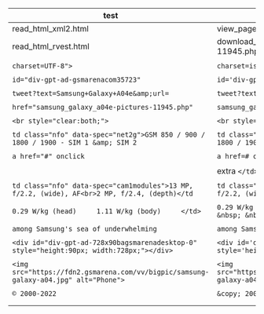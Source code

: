 | test                                                                                          | test2                                                                                           |
| --------------------------------------------------------------------------------------------- | ----------------------------------------------------------------------------------------------- |
| read_html_xml2.html                                                                           | view_page_source-ms_edge.html                                                                   |
| read_html_rvest.html                                                                          | download_xml_xml2-samsung_galaxy_a04e-11945.php.html                                            |
|                                                                                               |                                                                                                 |
| `charset=UTF-8">`                                                                               | `charset=iso-8859-1">`                                                                            |
|                                                                                               |                                                                                                 |
| `id="div-gpt-ad-gsmarenacom35723"`                                                              | `id='div-gpt-ad-gsmarenacom35723'`                                                                |
|                                                                                               |                                                                                                 |
| `tweet?text=Samsung+Galaxy+A04e&amp;url=`                                                       | `tweet?text=Samsung+Galaxy+A04e&url=`                                                             |
|                                                                                               |                                                                                                 |
| `href="samsung_galaxy_a04e-pictures-11945.php"`                                                 | `samsung_galaxy_a04e-pictures-11945.php`                                                          |
|                                                                                               |                                                                                                 |
| `<br style="clear:both;">`                                                                    | `<br style="clear:both;" />`                                                                    |
|                                                                                               |                                                                                                 |
| `td class="nfo" data-spec="net2g">GSM 850 / 900 / 1800 / 1900 - SIM 1 &amp; SIM 2`              | `td class="nfo" data-spec="net2g">GSM 850 / 900 / 1800 / 1900 - SIM 1 & SIM 2`                    |
|                                                                                               |                                                                                                 |
| `a href="#" onclick`                                                                            | `a href=# onclick`                                                                                |
|                                                                                               |                                                                                                 |
|                                                                                               | extra `</td> </tr>`                                                                             |
|                                                                                               |                                                                                                 |
| `td class="nfo" data-spec="cam1modules">13 MP, f/2.2, (wide), AF<br>2 MP, f/2.4, (depth)</td` | `td class="nfo" data-spec="cam1modules">13 MP, f/2.2, (wide), AF<br />2 MP, f/2.4, (depth)</td` |
|                                                                                               |                                                                                                 |
| `0.29 W/kg (head)     1.11 W/kg (body)     </td>`                                             | `0.29 W/kg (head) &nbsp; &nbsp; 1.11 W/kg (body) &nbsp; &nbsp; </td`                            |
|                                                                                               |                                                                                                 |
| `among Samsung's sea of underwhelming`                                                        | `among Samsung&#039;s sea of underwhelming`                                                     |
|                                                                                               |                                                                                                 |
| `<div id="div-gpt-ad-728x90bagsmarenadesktop-0" style="height:90px; width:728px;"></div>`     | `<div id='div-gpt-ad-728x90bagsmarenadesktop-0' style='height:90px; width:728px;'></div>`       |
|                                                                                               |                                                                                                 |
| `<img src="https://fdn2.gsmarena.com/vv/bigpic/samsung-galaxy-a04.jpg" alt="Phone">`          | `<img src="https://fdn2.gsmarena.com/vv/bigpic/samsung-galaxy-a04.jpg" alt="Phone" />`          |
|                                                                                               |                                                                                                 |
| `© 2000-2022`                                                                                 | `&copy; 2000-2022`                                                                              |
|                                                                                               |                                                                                                 |
|                                                                                               |                                                                                                 |
